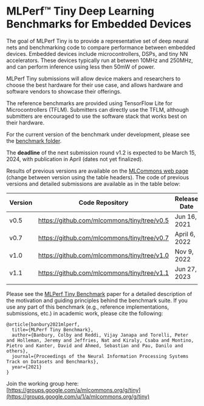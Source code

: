# MLPerf™ Tiny Deep Learning Benchmarks for Embedded Devices

The goal of MLPerf Tiny is to provide a representative set of deep neural nets
and benchmarking code to compare performance between embedded devices. Embedded
devices include microcontrollers, DSPs, and tiny NN accelerators.  These devices
typically run at between 10MHz and 250MHz, and can perform inference using less
then 50mW of power.

MLPerf Tiny submissions will allow device makers and researchers to choose the
best hardware for their use case, and allows hardware and software vendors to showcase their
offerings.

The reference benchmarks are provided using TensorFlow Lite for Microcontrollers (TFLM).
Submitters can directly use the TFLM, although submitters are encouraged to use the software stack that works best on their hardware.

For the current version of the benchmark under development, please see the [benchmark folder](https://github.com/mlcommons/tiny/tree/master/benchmark).

The **deadline** of the next submission round v1.2 is expected to be March 15, 2024, with publication in April (dates not yet finalized).

Results of previous versions are available on the [MLCommons web page](https://mlcommons.org/benchmarks/inference-tiny/) (change between version using the table headers). The code of previous versions and detailed submissions are available as in the table below:

| Version | Code Repository                             | Release Date | Results Repository                             |
|---------|---------------------------------------------|--------------|------------------------------------------------|
| v0.5    | https://github.com/mlcommons/tiny/tree/v0.5 | Jun 16, 2021 | https://github.com/mlcommons/tiny_results_v0.5 |
| v0.7    | https://github.com/mlcommons/tiny/tree/v0.7 |April  6, 2022| https://github.com/mlcommons/tiny_results_v0.7 |
| v1.0    | https://github.com/mlcommons/tiny/tree/v1.0 | Nov 9, 2022  | https://github.com/mlcommons/tiny_results_v1.0 |
| v1.1    | https://github.com/mlcommons/tiny/tree/v1.1 | Jun 27, 2023 | https://github.com/mlcommons/tiny_results_v1.1 |
|         |                                             |              |                                                |


Please see the [MLPerf Tiny Benchmark](https://arxiv.org/pdf/2106.07597.pdf) paper for a detailed description of the motivation and guiding principles behind the benchmark suite. If you use any part of this benchmark (e.g., reference implementations, submissions, etc.) in academic work, please cite the following:

```
@article{banbury2021mlperf,
  title={MLPerf Tiny Benchmark},
  author={Banbury, Colby and Reddi, Vijay Janapa and Torelli, Peter and Holleman, Jeremy and Jeffries, Nat and Kiraly, Csaba and Montino, Pietro and Kanter, David and Ahmed, Sebastian and Pau, Danilo and others},
  journal={Proceedings of the Neural Information Processing Systems Track on Datasets and Benchmarks},
  year={2021}
}
```

Join the working group here: [https://groups.google.com/a/mlcommons.org/g/tiny](https://groups.google.com/u/1/a/mlcommons.org/g/tiny)
